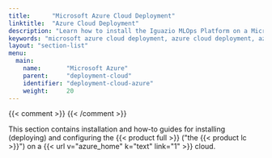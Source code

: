 ```yaml
---
title:      "Microsoft Azure Cloud Deployment"
linktitle:  "Azure Cloud Deployment"
description: "Learn how to install the Iguazio MLOps Platform on a Microsoft Azure cloud."
keywords: "microsoft azure cloud deployment, azure cloud deployment, azure deployment, azure installation, azure setup, microsoft azure cloud, microsoft azure, azure"
layout: "section-list"
menu:
  main:
    name:       "Microsoft Azure"
    parent:     "deployment-cloud"
    identifier: "deployment-cloud-azure"
    weight:     20
---
```

{{< comment >}}<!-- [SITE-RESTRUCT] Replaces intro/setup/cloud/azure/_index.md.
-->
{{< /comment >}}

This section contains installation and how-to guides for installing (deploying) and configuring the {{< product full >}} ("the {{< product lc >}}") on a {{< url v="azure_home" k="text" link="1" >}} cloud.

